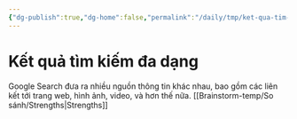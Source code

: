 ```yaml
---
{"dg-publish":true,"dg-home":false,"permalink":"/daily/tmp/ket-qua-tim-kiem-da-dang/","dgPassFrontmatter":true,"noteIcon":"","updated":"2025-01-14T22:04:02.793+07:00"}
---
```


# Kết quả tìm kiếm đa dạng

Google Search đưa ra nhiều nguồn thông tin khác nhau, bao gồm các liên kết tới trang web, hình ảnh, video, và hơn thế nữa.
[[Brainstorm-temp/So sánh/Strengths\|Strengths]]